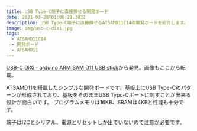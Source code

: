 ```yaml
---
title: USB Type-C端子に直接挿せる開発ボード
date: 2021-03-28T01:06:21.383Z
description: USB Type-C端子に直接挿せるATSAMD11C14の開発ボードを紹介します。
image: img/usb-c-dixi.jpg
tags:
  - ATSAMD11C14
  - 開発ボード
  - ATSAMD11
---
```

[USB-C DiXi - arduino ARM SAM D11 USB stick](https://www.tindie.com/products/bobricius/usb-c-dixi-arduino-arm-sam-d11-usb-stick/)から発見。画像もここから転載。

ATSAMD11を搭載したシンプルな開発ボードです。基板上にUSB Type-Cのパターンが形成されており、基板をそのままUSB Typc-Cポートに刺すことが出来る設計が面白いです。
プログラムメモリは16KB、SRAMは4KBと性能も十分です。

端子はI2Cとシリアル、電源とリセットしか出ていないので注意が必要です。
